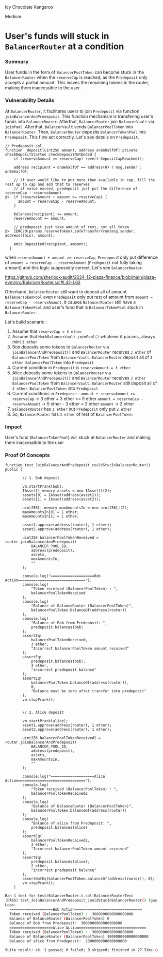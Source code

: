 Icy Chocolate Kangaroo

Medium

# User's funds will stuck in `BalancerRouter` at a condition

### Summary

User funds in the form of `BalancerPoolToken` can become stuck in the `BalancerRouter` when the `reserveCap` is reached, as the `Predeposit` only accepts a partial amount. This leaves the remaining tokens in the router, making them inaccessible to the user.

### Vulnerability Details

At `BalancerRouter`, it facilitates users to join `Predeposit` via function `joinBalancerAndPredeposit`. This function mechanism is transfering user's funds into `BalancerRouter`. Afterthat, `BalancerRouter` join `BalancerVault` via `joinPool`. Afterthat, `BalancerVault` sends `BalancerPoolToken` into `BalancerRouter`. Then, `BalancerRouter` deposits `BalancerTokenPool` into `Predeposit`. This flow act correctly. Let's see details on `Predeposit`.

```solidity
// Predeposit.sol
function _deposit(uint256 amount, address onBehalfOf) private checkDepositStarted checkDepositNotEnded {
    if (reserveAmount >= reserveCap) revert DepositCapReached();

    address recipient = onBehalfOf == address(0) ? msg.sender : onBehalfOf;

    // if user would like to put more than available in cap, fill the rest up to cap and add that to reserves
    // if value exceed, predeposit just put the difference of reserveCap - reserveAmount 
@>  if (reserveAmount + amount >= reserveCap) {
      amount = reserveCap - reserveAmount;
    }

    balances[recipient] += amount;
    reserveAmount += amount;

    // predeposit just take amount of rest, not all token
@>  IERC20(params.reserveToken).safeTransferFrom(msg.sender, address(this), amount);

    emit Deposited(recipient, amount);
  }
```

when `reserveAmount + amount >= reserveCap`, `Predeposi`t only put difference of `amount = reserveCap - reserveAmount` (`Predeposit` not fully taking amount) and this logic supposedly correct. Let's see `BalancerRouter`. 

https://github.com/sherlock-audit/2024-12-plaza-finance/blob/main/plaza-evm/src/BalancerRouter.sol#L42-L63

Otherhand, `BalancerRouter` still want to deposit all of amount `BalancerTokenPool` even `Predeposit` only put rest of amount from `amount = reserveCap - reserveAmount`. it causes `BalancerRouter` still have a `BalancerTokenPool` and user's fund that is `BalancerTokenPool` stuck in `BalancerRouter`. 

Let's build scenario :

1. Assume that `reserveCap = 5 ether`
2. Assume that `MockBalancerVault.joinPool()` whatever it params, always mint `3 ether`
3. Bob deposits some tokens to `BalancerRouter` via `joinBalancerAndPredeposit()` and `BalancerRouter` receives `3 ether` of `BalancerPoolToken` from `BalancerVault`. `BalancerRouter` deposit all of `3 ether BalancerPoolToken` into `Predeposit` 
4. Current condition in `Predeposit` is `reserveAmount = 3 ether`
5. Alice deposits some tokens to `BalancerRouter` via `joinBalancerAndPredeposit()` and `BalancerRouter` receives `3 ether BalancerPoolToken` from `BalancerVault`. `BalancerRouter` still deposit all of `3 ether BalancerPoolToken` into `Predeposit` 
6. Current conditions in `Predeposit` :
        `amount + reserveAmount >= reserveCap`  -> 3 ether + 3 ether >= 5 ether
        `amount = reserveCap - reserveAmount`   -> 5 ether - 3 ether = 2 ether
                                     `amount`   -> 2 ether                             
7. `BalancerRouter` has `3 ether` but `Predeposit` only put `2 ether`
8. So, `BalancerRouter` has `1 ether` of rest of `BalancerPoolToken`

### Impact

User's fund (`BalancerTokenPool`) will stuck at `BalancerRouter` and making them inaccessible to the user

### Proof Of Concepts

```solidity
function test_JoinBalancerAndPredeposit_couldStucInBalancerRouter() public {

        // 1. Bob deposit
        
        vm.startPrank(bob);
        IAsset[] memory assets = new IAsset[](2);
        assets[0] = IAsset(address(asset1));
        assets[1] = IAsset(address(asset2));

        uint256[] memory maxAmountsIn = new uint256[](2);
        maxAmountsIn[0] = 1 ether;
        maxAmountsIn[1] = 1 ether;

        asset1.approve(address(router), 1 ether);
        asset2.approve(address(router), 1 ether);

        uint256 balancerPoolTokenReceived = router.joinBalancerAndPredeposit(
            BALANCER_POOL_ID,
            address(predeposit),
            assets,
            maxAmountsIn,
            ""
        );

        console.log("====================Bob Action===============================");
        console.log(
            "Token received (BalancerPoolToken) : ",
            balancerPoolTokenReceived
        );
        console.log(
            "Balance of BalanceRouter (BalancerPoolToken)",
            balancerPoolToken.balanceOf(address(router))
        );
        console.log(
            "Balance of Bob from Predeposit: ",
            predeposit.balances(bob)
        );
        assertEq(
            balancerPoolTokenReceived,
            3 ether,
            "Incorrect balancerPoolToken amount received"
        );
        assertEq(
            predeposit.balances(bob),
            3 ether,
            "incorrect predeposit balance"
        );
        assertEq(
            balancerPoolToken.balanceOf(address(router)),
            0,
            "Balance must be zero after transfer into predeposit"
        );
        vm.stopPrank();


        // 2. Alice deposit

        vm.startPrank(alice);
        asset1.approve(address(router), 1 ether);
        asset2.approve(address(router), 1 ether);

        uint256 balancerPoolTokenReceived2 = router.joinBalancerAndPredeposit(
            BALANCER_POOL_ID,
            address(predeposit),
            assets,
            maxAmountsIn,
            ""
        );

        console.log("====================Alice Action===============================");
        console.log(
            "Token received (BalancerPoolToken) : ",
            balancerPoolTokenReceived2
        );
        console.log(
            "Balance of BalanceRouter (BalancerPoolToken)",
            balancerPoolToken.balanceOf(address(router))
        );
        console.log(
            "Balance of alice from Predeposit: ",
            predeposit.balances(alice)
        );
        assertEq(
            balancerPoolTokenReceived2,
            3 ether,
            "Incorrect balancerPoolToken amount received"
        );
        assertEq(
            predeposit.balances(alice),
            2 ether,
            "incorrect predeposit balance"
        );
        assertNotEq(balancerPoolToken.balanceOf(address(router)), 0);
        vm.stopPrank();
    }

```

```bash
Ran 1 test for test/BalancerRouter.t.sol:BalancerRouterTest
[PASS] test_JoinBalancerAndPredeposit_couldStucInBalancerRouter() (gas: 599391)
Logs:
  ====================Bob Action===============================
  Token received (BalancerPoolToken) :  3000000000000000000
  Balance of BalanceRouter (BalancerPoolToken) 0
  Balance of Bob from Predeposit:  3000000000000000000
  ====================Alice Action===============================
  Token received (BalancerPoolToken) :  3000000000000000000
  Balance of BalanceRouter (BalancerPoolToken) 1000000000000000000
  Balance of alice from Predeposit:  2000000000000000000

Suite result: ok. 1 passed; 0 failed; 0 skipped; finished in 27.31ms (4.87ms CPU time)
```
